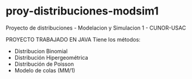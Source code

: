 # proy-distribuciones-modsim1
Proyecto de distribuciones - Modelacion y Simulacion 1 - CUNOR-USAC

PROYECTO TRABAJADO EN JAVA
Tiene los métodos:
- Distribucion Binomial
- Distribución Hipergeométrica
- Distribución de Poisson
- Modelo de colas (MM/1)
